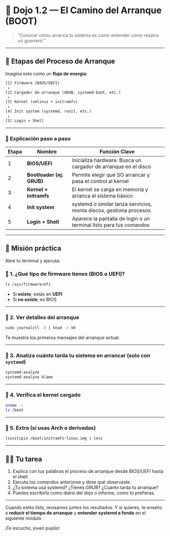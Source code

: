 # 🧭 **Dojo 1.2 — El Camino del Arranque (BOOT)**

> “Conocer cómo arranca tu sistema es como entender cómo respira un guerrero.”

---

## 🧩 Etapas del Proceso de Arranque

Imagina esto como un **flujo de energía**:

```txt
[1] Firmware (BIOS/UEFI)
 ↓
[2] Cargador de arranque (GRUB, systemd-boot, etc.)
 ↓
[3] Kernel (vmlinuz + initramfs)
 ↓
[4] Init system (systemd, runit, etc.)
 ↓
[5] Login + Shell

```

---

### 📘 Explicación paso a paso

| Etapa | Nombre                    | Función Clave                                                      |
| ----- | ------------------------- | ------------------------------------------------------------------ |
| 1     | **BIOS/UEFI**             | Inicializa hardware. Busca un cargador de arranque en el disco     |
| 2     | **Bootloader (ej. GRUB)** | Permite elegir qué SO arrancar y pasa el control al kernel         |
| 3     | **Kernel + initramfs**    | El kernel se carga en memoria y arranca el sistema básico          |
| 4     | **Init system**           | systemd o similar lanza servicios, monta discos, gestiona procesos |
| 5     | **Login + Shell**         | Aparece la pantalla de login o un terminal listo para tus comandos |

---

## 🧪 Misión práctica

Abre tu terminal y ejecuta:

### 📌 1. ¿Qué tipo de firmware tienes (BIOS o UEFI)?

```bash
ls /sys/firmware/efi
```

- Si **existe**, estás en **UEFI**
- Si **no existe**, es BIOS

---

### 📌 2. Ver detalles del arranque

```bash
sudo journalctl -b | head -n 50
```

Te muestra los primeros mensajes del arranque actual.

---

### 📌 3. Analiza cuánto tarda tu sistema en arrancar (solo con `systemd`)

```bash
systemd-analyze
systemd-analyze blame
```

---

### 📌 4. Verifica el kernel cargado

```bash
uname -r
ls /boot
```

---

### 📌 5. Extra (si usas Arch o derivadas)

```bash
lsinitcpio /boot/initramfs-linux.img | less
```

---

## 🧘‍♂️ Tu tarea

1. Explica con tus palabras el proceso de arranque desde BIOS/UEFI hasta el shell.
2. Ejecuta los comandos anteriores y dime qué observaste.
3. ¿Tu sistema usa systemd? ¿Tienes GRUB? ¿Cuánto tarda tu arranque?
4. Puedes escribirlo como diario del dojo o informe, como tú prefieras.

---

Cuando estés listo, revisamos juntos los resultados.
Y si quieres, te enseño a **reducir el tiempo de arranque** y **entender systemd a fondo** en el siguiente módulo.

¡Te escucho, joven pupilo!
